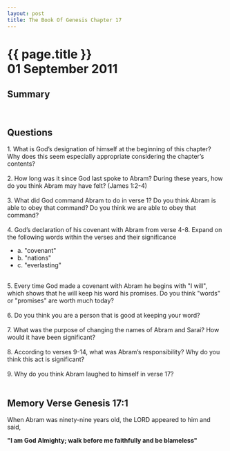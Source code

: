 ```yaml
---
layout: post
title: The Book Of Genesis Chapter 17
---
```

<div class="main">
<div class="bluebox">
  <h1>
    {{ page.title }}
    <br/>
    01 September 2011
  </h1>


  <h2>
    Summary
  </h2>
  <p>
    &nbsp;  
  </p>
  
</div>

<div class="bluebox">
  <h2>
    Questions
  </h2>
  <div class="question">
    1. What is God’s designation of himself at the beginning of this chapter? Why does this seem especially appropriate considering the chapter’s contents?
  </div>
  <div class="answer">
    &nbsp;
  </div>
  <div class="question">
    2. How long was it since God last spoke to Abram? During these years, how do you think Abram may have felt? (James 1:2-4)
  </div>
  <div class="answer">
    &nbsp;
  </div>
  <div class="question">
    3. What did God command Abram to do in verse 1? Do you think Abram is able to obey that command? Do you think we are able to obey that command?
  </div>
  <div class="answer">
    &nbsp;
  </div>
  <div class="question">
    4. God’s declaration of his covenant with Abram from verse 4-8. Expand on the following words within the verses and their significance
    <ul>
      <li>a. "covenant"</li>
      <li>b. "nations"</li>
      <li>c. "everlasting"</li>
    </ul>
  </div>
  <div class="answer">
    &nbsp;
  </div>

  <div class="question">
    5. Every time God made a covenant with Abram he begins with "I will", which shows that he will keep his word his promises. Do you think "words" or "promises" are worth much today?
  </div>
  <div class="answer">
    &nbsp;
  </div>
  <div class="question">
    6. Do you think you are a person that is good at keeping your word?
  </div>
  <div class="answer">
    &nbsp;
  </div>
  <div class="question">
    7. What was the purpose of changing the names of Abram and Sarai? How would it have been significant?
  </div>
  <div class="answer">
    &nbsp;
  </div>
  <div class="question">
    8. According to verses 9-14, what was Abram’s responsibility? Why do you think this act is significant?
  </div>
  <div class="answer">
    &nbsp;
  </div>
    <div class="question">
    9. Why do you think Abram laughed to himself in verse 17?
  </div>
  <div class="answer">
    &nbsp;
  </div>
</div>
<div class="bluebox">
  <h2>
    Memory Verse Genesis 17:1
  </h2>
  <p>
    When Abram was ninety-nine years old, the LORD appeared to him and said,
  </p>
  <p><b>"I am God Almighty; walk before me faithfully and be blameless"</b></p>
</div>
</div>